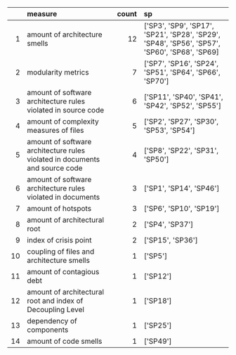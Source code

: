 |    | measure                                                                     |   count | sp                                                                                            |
|---:|:----------------------------------------------------------------------------|--------:|:----------------------------------------------------------------------------------------------|
|  1 | amount of architecture smells                                               |      12 | ['SP3', 'SP9', 'SP17', 'SP21', 'SP28', 'SP29', 'SP48', 'SP56', 'SP57', 'SP60', 'SP68', 'SP69] |
|  2 | modularity metrics                                                          |       7 | ['SP7', 'SP16', 'SP24', 'SP51', 'SP64', 'SP66', 'SP70']                                       |
|  3 | amount of software architecture rules violated in source code               |       6 | ['SP11', 'SP40', 'SP41', 'SP42', 'SP52', 'SP55']                                              |
|  4 | amount of complexity measures of files                                      |       5 | ['SP2', 'SP27', 'SP30', 'SP53', 'SP54']                                                       |
|  5 | amount of software architecture rules violated in documents and source code |       4 | ['SP8', 'SP22', 'SP31', 'SP50']                                                               |
|  6 | amount of software architecture rules violated in documents                 |       3 | ['SP1', 'SP14', 'SP46']                                                                       |
|  7 | amount of hotspots                                                          |       3 | ['SP6', 'SP10', 'SP19']                                                                       |
|  8 | amount of architectural root                                                |       2 | ['SP4', 'SP37']                                                                               |
|  9 | index of crisis point                                                       |       2 | ['SP15', 'SP36']                                                                              |
| 10 | coupling of files and architecture smells                                   |       1 | ['SP5']                                                                                       |
| 11 | amount of contagious debt                                                   |       1 | ['SP12']                                                                                      |
| 12 | amount of architectural root and index of Decoupling Level                  |       1 | ['SP18']                                                                                      |
| 13 | dependency of components                                                    |       1 | ['SP25']                                                                                      |
| 14 | amount of code smells                                                       |       1 | ['SP49']                                                                                      |